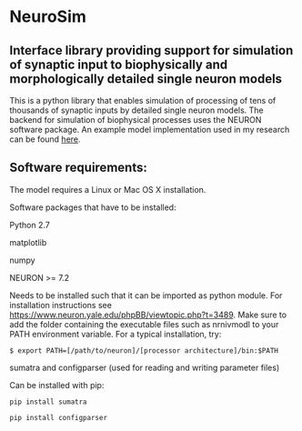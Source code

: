 # NeuroSim

## Interface library providing support for simulation of synaptic input to biophysically and morphologically detailed single neuron models

This is a python library that enables simulation of processing of tens of thousands of synaptic inputs by detailed single neuron models. 
The backend for simulation of biophysical processes uses the NEURON software package.
An example model implementation used in my research can be found [here](https://senselab.med.yale.edu/modeldb/ShowModel.cshtml?model=239145#tabs-2).

## Software requirements:
 
The model requires a Linux or Mac OS X installation.

Software packages that have to be installed:

Python 2.7
    
matplotlib
    
numpy
    
NEURON >= 7.2
    
Needs to be installed such that it can be imported as python module.
        For installation instructions see <https://www.neuron.yale.edu/phpBB/viewtopic.php?t=3489>.
        Make sure to add the folder containing the executable files such as nrnivmodl to
        your PATH environment variable. For a typical installation, try:
        
`$ export PATH=[/path/to/neuron]/[processor architecture]/bin:$PATH`

sumatra and configparser (used for reading and writing parameter files)
        
Can be installed with pip:
        
`pip install sumatra`
            
`pip install configparser`
            
            
